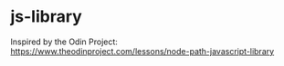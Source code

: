 # js-library
Inspired by the Odin Project: https://www.theodinproject.com/lessons/node-path-javascript-library
